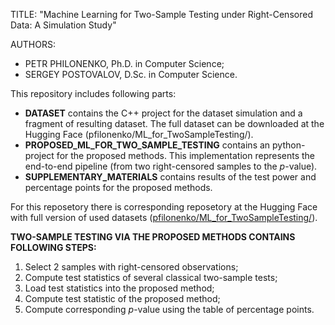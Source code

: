 TITLE: "Machine Learning for Two-Sample Testing under Right-Censored Data: A Simulation Study"

AUTHORS: 
- PETR PHILONENKO, Ph.D. in Computer Science;
- SERGEY POSTOVALOV, D.Sc. in Computer Science.

This repository includes following parts:
- **DATASET** contains the C++ project for the dataset simulation and a fragment of resulting dataset. The full dataset can be downloaded at the Hugging Face (pfilonenko/ML_for_TwoSampleTesting/).
- **PROPOSED_ML_FOR_TWO_SAMPLE_TESTING** contains an python-project for the proposed methods. This implementation represents the end-to-end pipeline (from two right-censored samples to the $p$-value).
- **SUPPLEMENTARY_MATERIALS** contains results of the test power and percentage points for the proposed methods.

For this reposetory there is corresponding reposetory at the Hugging Face with full version of used datasets ([pfilonenko/ML_for_TwoSampleTesting/](https://huggingface.co/datasets/pfilonenko/ML_for_TwoSampleTesting)).

**TWO-SAMPLE TESTING VIA THE PROPOSED METHODS CONTAINS FOLLOWING STEPS:**
1) Select 2 samples with right-censored observations;
2) Compute test statistics of several classical two-sample tests;
3) Load test statistics into the proposed method;
4) Compute test statistic of the proposed method;
5) Compute corresponding $p$-value using the table of percentage points.
